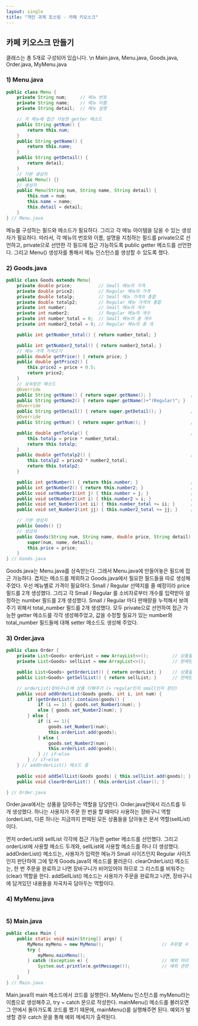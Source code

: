 ```yaml
---
layout: single
title: "개인 과제 포스팅 - 카페 키오스크"
---
```


## 카페 키오스크 만들기

클래스는 총 5개로 구성되어 있습니다. \n
Main.java, Menu.java, Goods.java, Order.java, MyMenu.java

### 1) Menu.java
```java
public class Menu {
    private String num;     // 메뉴 번호
    private String name;    // 메뉴 이름
    private String detail;  // 메뉴 설명

    // 각 메뉴에 접근 가능한 getter 메소드
    public String getNum() {
        return this.num;
    }
    public String getName() {
        return this.name;
    }
    public String getDetail() {
        return detail;
    }
    // 기본 생성자
    public Menu() {}
    // 생성자
    public Menu(String num, String name, String detail) {
        this.num = num;
        this.name = name;
        this.detail = detail;
    }
} // Menu.java
```
메뉴를 구성하는 필드와 메소드가 필요하다. 그리고 각 메뉴 아이템을 담을 수 있는 생성자가 필요하다.
따라서, 각 메뉴의 번호와 이름, 설명을 지칭하는 필드를 private으로 선언하고,
private으로 선언한 각 필드에 접근 가능하도록 public getter 메소드를 선언한다.
그리고 Menu() 생성자를 통해서 메뉴 인스턴스를 생성할 수 있도록 했다.

### 2) Goods.java
```java
public class Goods extends Menu{
    private double price;          // Small 메뉴의 가격
    private double price2;         // Regular 메뉴의 가격
    private double totalp;         // Small 메뉴 가격의 총합
    private double totalp2;        // Regular 메뉴 가격의 총합
    private int number;            // Small 메뉴의 개수
    private int number2;           // Regular 메뉴의 개수
    private int number_total = 0;  // Small 메뉴의 총 개수
    private int number2_total = 0; // Regular 메뉴의 총 개

    public int getNumber_total() { return number_total; }

    public int getNumber2_total() { return number2_total; }
    // 메뉴 가격 가져오기
    public double getPrice() { return price; }              
    public double getPrice2() {
        this.price2 = price + 0.5;
        return price2;
    }
    // 상속받은 메소드
    @Override
    public String getName() { return super.getName(); }               // 메뉴 이름
    public String getName2() { return super.getName()+"(Regular)"; }  
    @Override
    public String getDetail() { return super.getDetail(); }           // 메뉴 설명
    @Override
    public String getNum() { return super.getNum(); }                 // 메뉴 번호

    public double getTotalp() {                                       // 주문한 Small 사이즈 메뉴의 총 합을 저장하기 위한 메소드
        this.totalp = price * number_total;
        return this.totalp;
    }    
    public double getTotalp2() {                                      // 주문한 Regular 메뉴의 총 합을 저장하기 위한 메소드 (array에 넣어줄 값)
        this.totalp2 = price2 * number2_total;
        return this.totalp2;
    }   

    public int getNumber() { return this.number; }                    // Small 메뉴 개수에 접근할 메소드
    public int getNumber2() { return this.number2; }                  // Regular 메뉴 개수에 접근할 메소드
    public void setNumber1(int j) { this.number = j; }                // Small 메뉴 개수를 수정할 메소드 (같은 메뉴를 추가하면 값을 하나씩 늘리도록)
    public void setNumber2(int i) { this.number2 = i; }               // Regular 메뉴 개수를 수정할 메소드 (같은 메뉴를 추가하면 값을 하나씩 늘리도록)
    public void set_Number1(int ii) { this.number_total += ii; }      // Small 메뉴 개수의 총 합을 수정할 메소드
    public void set_Number2(int jj) { this.number2_total += jj; }     // Regular 메뉴 개수의 총 합을 수정할 메소드

    // 기본 생성자
    public Goods() {}
    // 생성자
    public Goods(String num, String name, double price, String detail) {
        super(num, name, detail);
        this.price = price;
    }
} // Goods.java
```
Goods.java는 Menu.java를 상속받는다.
그래서 Menu.java에 만들어놓은 필드에 접근 가능하다.
겹치는 메소드를 제외하고 Goods.java에서 필요한 필드들을 따로 생성해주었다.
우선 메뉴별로 가격이 필요하다. Small / Regular 선택지를 줄 예정이라 price 필드를 2개 생성했다.
그리고 각 Small / Regular 를 소비자로부터 개수를 입력받아 설정하는 number 필드를 2개 생성했다.
Small / Regular 마다 판매량을 누적해서 보여주기 위해서 total_number 필드를 2개 생성했다.
모두 private으로 선언하여 접근 가능한 getter 메소드를 각각 생성해주었고, 값을 수정할 필요가 있는 number와 total_number 필드들에 대해 setter 메소드도 생성해 주었다.


### 3) Order.java
```java
public class Order {
    private List<Goods> orderList = new ArrayList<>();         // 상품을 담을 리스트 (장바구니)
    private List<Goods> sellList = new ArrayList<>();          // 판매된 상품을 담을 리스트 - 누적된 판매 상품들을 담을 리스트

    public List<Goods> getOrderList() { return orderList; }    // 상품을 담을 리스트에 접근
    public List<Goods> getSellList() { return sellList; }      // 판매된 상품을 담을 리스트에 접근

    // orderList(장바구니)에 상품 더해주기 (+ regular인지 small인지 판단)
    public void addOrderList(Goods goods, int i, int num) {                   // i(1이면 small사이즈, 2면 regular 사이즈), num은 입력받은 상품의 개수
        if (getOrderList().contains(goods)) {                                 // 만약 상품이 이미 담겨있었다면, 원래 있던 값이 변경이 안되어서 추가한 양보다 더 늘어나게 됨
            if (i == 1) { goods.set_Number1(num); }                           // Small 상품의 개수를 num 개수만큼 늘려주는 메소드 호출 (Goods 클래스에 있는 메소드)
            else { goods.set_Number2(num); }                                  // Regular 상품의 개수를 num 개수만큼 늘려주는 메소드 호출 (Goods 클래스에 있는 메소드)
        } else {                                                              // 그렇지 않으면 상품을 장바구니에 넣어줌
            if (i == 1){                     
                goods.set_Number1(num);                                       // Small 상품의 개수를 num 개수만큼 늘려주는 메소드 호출
                this.orderList.add(goods);                                    // 상품 자체가 리스트에 담겨있지 않았으므로 상품을 담아줌
            } else {
                goods.set_Number2(num);                                       // Regular 상품의 개수를 num 개수만큼 늘려주는 메소드 호출
                this.orderList.add(goods);                                    // 상품 자체가 리스트에 담겨있지 않았으므로 상품을 담아줌
            } // if~else
        } // if~else
    } // addOrderList() 메소드 종
    
    public void addSellList(Goods goods) { this.sellList.add(goods); }            // 판매목록 리스트에 상품을 넣어줌
    public void clearOrderList() { this.orderList.clear(); }                      // 장바구니를 초기화

} // Order.java
```
Order.java에서는 상품을 담아주는 역할을 담당한다.
Order.java안에서 리스트를 두 개 생성했다.
하나는 사용자가 주문 한 번을 할 때마다 사용하는 장바구니 역할(orderList), 다른 하나는 지금까지 판매된 모든 상품들을 담아놓은 문서 역할(sellList)이다.

먼저 orderList와 sellList 각각에 접근 가능한 getter 메소드를 선언했다.
그리고 orderList에 사용할 메소드 두개와, sellList에 사용할 메소드를 하나 더 생성했다.
addOrderList() 메소드는, 사용자가 입력한 메뉴가 Small 사이즈인지 Regular 사이즈인지 판단하여 그에 맞게 Goods.java의 메소드를 불러온다.
clearOrderList() 메소드는, 한 번 주문을 완료하고 나면 장바구니가 비어있어야 하므로 그 리스트를 비워주는 (clear) 역할을 한다.
addSellList() 메소드는 사용자가 주문을 완료하고 나면, 장바구니에 담겨있던 내용들을 차곡차곡 담아두는 역할이다.


### 4) MyMenu.java
```java

```


### 5) Main.java
```java
public class Main {
    public static void main(String[] args) {
        MyMenu myMenu = new MyMenu();                      // 주문할 수 있는 인스턴스 객체 생성
        try {
            myMenu.mainMenu(); 
        } catch (Exception e) {                            // 예외 처리
            System.out.println(e.getMessage());            // 예외 관련 메시지 출력
        }
    }
} // Main.java
```
Main.java의 main 메소드에서 코드를 실행한다.
MyMenu 인스턴스를 myMenu라는 이름으로 생성해주고, try ~ catch 문으로 작성한다.
mainMenu() 메소드를 불러오면 그 안에서 돌아가도록 코드를 짰기 때문에, mainMenu()를 실행해주면 된다.
예외가 발생할 경우 catch 문을 통해 예외 메세지가 출력된다.
